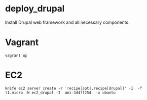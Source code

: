 deploy_drupal
=============

Install Drupal web framework and all necessary components.

Vagrant
======

`vagrant up`

EC2
===

`knife ec2 server create -r 'recipe[apt],recipe[drupal]' -I  -f t1.micro -N ec2_drupal -I  ami-3d4ff254  -x ubuntu`
